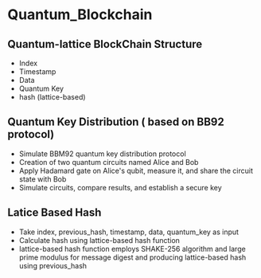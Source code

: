 # Quantum_Blockchain

## Quantum-lattice BlockChain Structure
* Index
* Timestamp
* Data
* Quantum Key
* hash (lattice-based)


## Quantum Key Distribution ( based on BB92 protocol)
* Simulate BBM92 quantum key distribution protocol
* Creation of two quantum circuits named Alice and Bob
* Apply Hadamard gate on Alice's qubit, measure it, and share the circuit state with Bob
* Simulate circuits, compare results, and establish a secure key


## Latice Based Hash
* Take index, previous_hash, timestamp, data, quantum_key as input
* Calculate hash using lattice-based hash function 
* lattice-based hash function employs SHAKE-256 algorithm and large prime modulus for message digest and producing lattice-based hash using previous_hash
